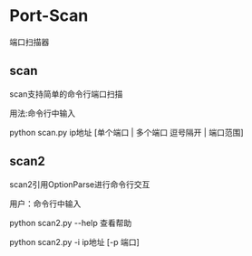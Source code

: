 # Port-Scan
端口扫描器



## scan

scan支持简单的命令行端口扫描

用法:命令行中输入

python scan.py ip地址 [单个端口 | 多个端口  逗号隔开 | 端口范围]



## scan2

scan2引用OptionParse进行命令行交互

用户：命令行中输入

python scan2.py --help  查看帮助

python scan2.py -i ip地址 [-p 端口]

